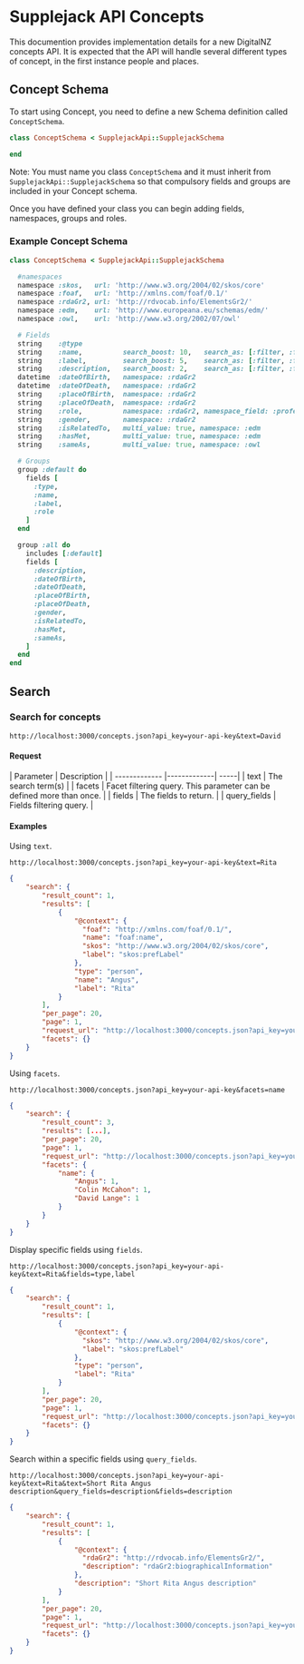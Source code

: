 # Supplejack API Concepts #

This documention provides implementation details for a new DigitalNZ concepts API. It is expected that the API will handle several different types of concept, in the first instance people and places.

## Concept Schema ##

To start using Concept, you need to define a new Schema definition called `ConceptSchema`.

```ruby
class ConceptSchema < SupplejackApi::SupplejackSchema

end
```

Note: You must name you class `ConceptSchema` and it must inherit from `SupplejackApi::SupplejackSchema` so that compulsory fields and groups are included in your Concept schema.

Once you have defined your class you can begin adding fields, namespaces, groups and roles.

### Example Concept Schema ###

```ruby
class ConceptSchema < SupplejackApi::SupplejackSchema

  #namespaces
  namespace :skos,   url: 'http://www.w3.org/2004/02/skos/core'
  namespace :foaf,   url: 'http://xmlns.com/foaf/0.1/'
  namespace :rdaGr2, url: 'http://rdvocab.info/ElementsGr2/'
  namespace :edm,    url: 'http://www.europeana.eu/schemas/edm/'
  namespace :owl,    url: 'http://www.w3.org/2002/07/owl'

  # Fields
  string    :@type
  string    :name,          search_boost: 10,   search_as: [:filter, :fulltext], namespace: :foaf
  string    :label,         search_boost: 5,    search_as: [:filter, :fulltext], namespace: :skos, namespace_field: :prefLabel
  string    :description,   search_boost: 2,    search_as: [:filter, :fulltext], namespace: :rdaGr2, namespace_field: :biographicalInformation
  datetime  :dateOfBirth,   namespace: :rdaGr2
  datetime  :dateOfDeath,   namespace: :rdaGr2
  string    :placeOfBirth,  namespace: :rdaGr2
  string    :placeOfDeath,  namespace: :rdaGr2
  string    :role,          namespace: :rdaGr2, namespace_field: :professionOrOccupation
  string    :gender,        namespace: :rdaGr2
  string    :isRelatedTo,   multi_value: true, namespace: :edm
  string    :hasMet,        multi_value: true, namespace: :edm
  string    :sameAs,        multi_value: true, namespace: :owl

  # Groups
  group :default do
    fields [
      :type,
      :name,
      :label,
      :role
    ]
  end

  group :all do
    includes [:default]
    fields [
      :description,
      :dateOfBirth,
      :dateOfDeath,
      :placeOfBirth,
      :placeOfDeath,
      :gender,
      :isRelatedTo,
      :hasMet,
      :sameAs,
    ]
  end
end
```

## Search ##

### Search for concepts ###
`http://localhost:3000/concepts.json?api_key=your-api-key&text=David`

#### Request ####

| Parameter        | Description           |
| ------------- |-------------| -----|
| text          | The search term(s) |
| facets        | Facet filtering query. This parameter can be defined more than once. |
| fields        | The fields to return. |
| query_fields  | Fields filtering query. |

#### Examples ####

Using `text`.

`http://localhost:3000/concepts.json?api_key=your-api-key&text=Rita`

```json
{
    "search": {
        "result_count": 1,
        "results": [
            {
                "@context": {
                  "foaf": "http://xmlns.com/foaf/0.1/",
                  "name": "foaf:name",
                  "skos": "http://www.w3.org/2004/02/skos/core",
                  "label": "skos:prefLabel"
                },
                "type": "person",
                "name": "Angus",
                "label": "Rita"
            }
        ],
        "per_page": 20,
        "page": 1,
        "request_url": "http://localhost:3000/concepts.json?api_key=your-api-key&text=Rita",
        "facets": {}
    }
}

```

Using `facets`.

`http://localhost:3000/concepts.json?api_key=your-api-key&facets=name`

```json
{
    "search": {
        "result_count": 3,
        "results": [...],
        "per_page": 20,
        "page": 1,
        "request_url": "http://localhost:3000/concepts.json?api_key=your-api-key&facets=name",
        "facets": {
            "name": {
                "Angus": 1,
                "Colin McCahon": 1,
                "David Lange": 1
            }
        }
    }
}
```

Display specific fields using `fields`.

`http://localhost:3000/concepts.json?api_key=your-api-key&text=Rita&fields=type,label`

```json
{
    "search": {
        "result_count": 1,
        "results": [
            {
                "@context": {
                  "skos": "http://www.w3.org/2004/02/skos/core",
                  "label": "skos:prefLabel"
                },
                "type": "person",
                "label": "Rita"
            }
        ],
        "per_page": 20,
        "page": 1,
        "request_url": "http://localhost:3000/concepts.json?api_key=your-api-key&text=Rita&fields=type",
        "facets": {}
    }
}
```

Search within a specific fields using `query_fields`.

`http://localhost:3000/concepts.json?api_key=your-api-key&text=Rita&text=Short Rita Angus description&query_fields=description&fields=description`

```json
{
    "search": {
        "result_count": 1,
        "results": [
            {
                "@context": {
                  "rdaGr2": "http://rdvocab.info/ElementsGr2/",
                  "description": "rdaGr2:biographicalInformation"
                },
                "description": "Short Rita Angus description"
            }
        ],
        "per_page": 20,
        "page": 1,
        "request_url": "http://localhost:3000/concepts.json?api_key=your-api-key&text=Short%20Rita%20Angus%20description&query_fields=description&fields=description",
        "facets": {}
    }
}
```
